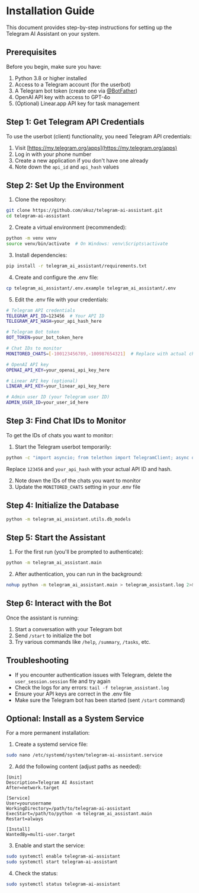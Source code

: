 # Installation Guide

This document provides step-by-step instructions for setting up the Telegram AI Assistant on your system.

## Prerequisites

Before you begin, make sure you have:

1. Python 3.8 or higher installed
2. Access to a Telegram account (for the userbot)
3. A Telegram bot token (create one via [@BotFather](https://t.me/BotFather))
4. OpenAI API key with access to GPT-4o
5. (Optional) Linear.app API key for task management

## Step 1: Get Telegram API Credentials

To use the userbot (client) functionality, you need Telegram API credentials:

1. Visit [https://my.telegram.org/apps](https://my.telegram.org/apps)
2. Log in with your phone number
3. Create a new application if you don't have one already
4. Note down the `api_id` and `api_hash` values

## Step 2: Set Up the Environment

1. Clone the repository:

```bash
git clone https://github.com/akuz/telegram-ai-assistant.git
cd telegram-ai-assistant
```

2. Create a virtual environment (recommended):

```bash
python -m venv venv
source venv/bin/activate  # On Windows: venv\Scripts\activate
```

3. Install dependencies:

```bash
pip install -r telegram_ai_assistant/requirements.txt
```

4. Create and configure the .env file:

```bash
cp telegram_ai_assistant/.env.example telegram_ai_assistant/.env
```

5. Edit the .env file with your credentials:

```bash
# Telegram API credentials
TELEGRAM_API_ID=123456  # Your API ID
TELEGRAM_API_HASH=your_api_hash_here

# Telegram Bot token
BOT_TOKEN=your_bot_token_here

# Chat IDs to monitor
MONITORED_CHATS=[-100123456789,-100987654321]  # Replace with actual chat IDs

# OpenAI API key
OPENAI_API_KEY=your_openai_api_key_here

# Linear API key (optional)
LINEAR_API_KEY=your_linear_api_key_here

# Admin user ID (your Telegram user ID)
ADMIN_USER_ID=your_user_id_here
```

## Step 3: Find Chat IDs to Monitor

To get the IDs of chats you want to monitor:

1. Start the Telegram userbot temporarily:

```bash
python -c "import asyncio; from telethon import TelegramClient; async def main(): client = TelegramClient('user_session_temp', 123456, 'your_api_hash'); await client.start(); dialogs = await client.get_dialogs(); for d in dialogs: print(f'{d.name}: {d.id}'); await client.disconnect(); asyncio.run(main())"
```

Replace `123456` and `your_api_hash` with your actual API ID and hash.

2. Note down the IDs of the chats you want to monitor
3. Update the `MONITORED_CHATS` setting in your .env file

## Step 4: Initialize the Database

```bash
python -m telegram_ai_assistant.utils.db_models
```

## Step 5: Start the Assistant

1. For the first run (you'll be prompted to authenticate):

```bash
python -m telegram_ai_assistant.main
```

2. After authentication, you can run in the background:

```bash
nohup python -m telegram_ai_assistant.main > telegram_assistant.log 2>&1 &
```

## Step 6: Interact with the Bot

Once the assistant is running:

1. Start a conversation with your Telegram bot
2. Send `/start` to initialize the bot
3. Try various commands like `/help`, `/summary`, `/tasks`, etc.

## Troubleshooting

- If you encounter authentication issues with Telegram, delete the `user_session.session` file and try again
- Check the logs for any errors: `tail -f telegram_assistant.log`
- Ensure your API keys are correct in the .env file
- Make sure the Telegram bot has been started (sent `/start` command)

## Optional: Install as a System Service

For a more permanent installation:

1. Create a systemd service file:

```bash
sudo nano /etc/systemd/system/telegram-ai-assistant.service
```

2. Add the following content (adjust paths as needed):

```
[Unit]
Description=Telegram AI Assistant
After=network.target

[Service]
User=yourusername
WorkingDirectory=/path/to/telegram-ai-assistant
ExecStart=/path/to/python -m telegram_ai_assistant.main
Restart=always

[Install]
WantedBy=multi-user.target
```

3. Enable and start the service:

```bash
sudo systemctl enable telegram-ai-assistant
sudo systemctl start telegram-ai-assistant
```

4. Check the status:

```bash
sudo systemctl status telegram-ai-assistant
``` 